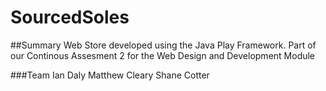 # SourcedSoles

##Summary
Web Store developed using the Java Play Framework.
Part of our Continous Assesment 2 for the Web Design and Development Module

###Team
Ian Daly
Matthew Cleary
Shane Cotter

